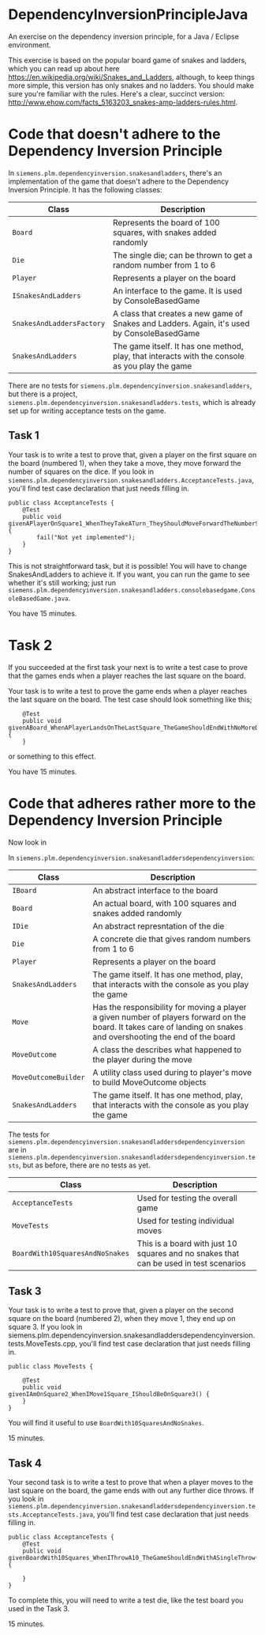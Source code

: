 # DependencyInversionPrincipleJava
An exercise on the dependency inversion principle, for a Java / Eclipse environment.

This exercise is based on the popular board game of snakes and ladders, which you can read up about here <https://en.wikipedia.org/wiki/Snakes_and_Ladders>, although, to keep things more simple, this version has only 
snakes and no ladders. You should make sure you're familiar with the rules. Here's a clear, succinct version: <http://www.ehow.com/facts_5163203_snakes-amp-ladders-rules.html>.

# Code that doesn't adhere to the Dependency Inversion Principle

In `siemens.plm.dependencyinversion.snakesandladders`, there's an implementation of the game that doesn't adhere to the Dependency Inversion Principle. It has the following classes:

| Class | Description |
|-------|-------------|
| `Board` | Represents the board of 100 squares, with snakes added randomly |
| `Die` | The single die; can be thrown to get a random number from 1 to 6 |
| `Player` | Represents a player on the board |
| `ISnakesAndLadders` | An interface to the game. It is used by ConsoleBasedGame |
| `SnakesAndLaddersFactory` | A class that creates a new game of Snakes and Ladders. Again, it's used by ConsoleBasedGame |
| `SnakesAndLadders` | The game itself. It has one method, play, that interacts with the console as you play the game |

There are no tests for `siemens.plm.dependencyinversion.snakesandladders`, but there is a project, `siemens.plm.dependencyinversion.snakesandladders.tests`, 
which is already set up for writing acceptance tests on the game. 

## Task 1
Your task is to write a test to prove that, given a player on the first square on the board (numbered 1), when they take a move, they move forward the number of squares on the dice. 
If you look in `siemens.plm.dependencyinversion.snakesandladders.AcceptanceTests.java`, you'll find test case declaration that just needs filling in.

```
public class AcceptanceTests {
	@Test
	public void givenAPlayerOnSquare1_WhenTheyTakeATurn_TheyShouldMoveForwardTheNumberShownOnTheDie() {
		fail("Not yet implemented");
	}
}
```

This is not straightforward task, but it is possible! You will have to change SnakesAndLadders to achieve it. If you want, you can  run the game to see whether 
it's still working; just run `siemens.plm.dependencyinversion.snakesandladders.consolebasedgame.ConsoleBasedGame.java`.

You have 15 minutes.

# Task 2
If you succeeded at the first task your next is to write a test case to prove that the games ends when a player reaches the last square on the board.

Your task is to write a test to prove the game ends when a player reaches the last square on the board. The test case should look something like this;

```
	@Test
	public void givenABoard_WhenAPlayerLandsOnTheLastSquare_TheGameShouldEndWithNoMoreDiceThrows() {
	}
```
 
 or something to this effect. 
 
You have 15 minutes.

# Code that adheres rather more to the Dependency Inversion Principle

Now look in 

In `siemens.plm.dependencyinversion.snakesandladdersdependencyinversion`:

| Class | Description |
|-------|-------------|
| `IBoard` | An abstract interface to the board |
| `Board` | An actual board, with 100 squares and snakes added randomly |
| `IDie` | An abstract represntation of the die |
| `Die` | A concrete die that gives random numbers from 1 to 6 |
| `Player` | Represents a player on the board |
| `SnakesAndLadders` | The game itself. It has one method, play, that interacts with the console as you play the game |
| `Move` | Has the responsibility for moving a player a given number of players forward on the board. It takes care of landing on snakes and overshooting the end of the board |
| `MoveOutcome` | A class the describes what happened to the player during the move |
| `MoveOutcomeBuilder` | A utility class used during to player's move to build MoveOutcome objects |
| `SnakesAndLadders` | The game itself. It has one method, play, that interacts with the console as you play the game |

The tests for `siemens.plm.dependencyinversion.snakesandladdersdependencyinversion` are in `siemens.plm.dependencyinversion.snakesandladdersdependencyinversion.tests`, but 
as before, there are no tests as yet.

| Class | Description |
|-------|-------------|
| `AcceptanceTests` | Used for testing the overall game |
| `MoveTests` | Used for testing individual moves |
| `BoardWith10SquaresAndNoSnakes` | This is a board with just 10 squares and no snakes that can be used in test scenarios |

## Task 3

Your task is to write a test to prove that, given a player on the second square on the board (numbered 2), when they  move 1, they end up on square 3. 
If you look in  siemens.plm.dependencyinversion.snakesandladdersdependencyinversion.tests.MoveTests.cpp, you'll find test case declaration that just needs filling in.

```
public class MoveTests {

	@Test
	public void givenIAmOnSquare2_WhenIMove1Square_IShouldBeOnSquare3() {
	}
}
```

You will find it useful to use `BoardWith10SquaresAndNoSnakes`.

15 minutes.

## Task 4

Your second task is to write a test to  prove that when a player moves to the last square on the board, the game ends with out any further dice throws. 
If you look in `siemens.plm.dependencyinversion.snakesandladdersdependencyinversion.tests.AcceptanceTests.java`, you'll find test case declaration that just needs filling in.

```
public class AcceptanceTests {
	@Test
	public void givenBoardWith10Squares_WhenIThrowA10_TheGameShouldEndWithASingleThrow() {

	}
}

```

To complete this, you will need to write a test die, like the test board you used in the Task 3.

15 minutes.

